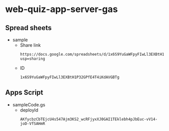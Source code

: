 # web-quiz-app-server-gas

## Spread sheets

- sample
  - Share link
    ```
    https://docs.google.com/spreadsheets/d/1x6S9YuGaWFpyFIwLl3EXBtH1P32GPfE4T4iKdAVGBTg/edit?usp=sharing
    ```
  - ID
    ```
    1x6S9YuGaWFpyFIwLl3EXBtH1P32GPfE4T4iKdAVGBTg
    ```

## Apps Script

- sampleCode.gs
  - deployId
    ```
    AKfycbzCbTEjcU4s547Ajm3KS2_wcRFjyxXJ0GAI1TEklebh4pJbEuc-vV14-joD-VfSAHmR
    ```
